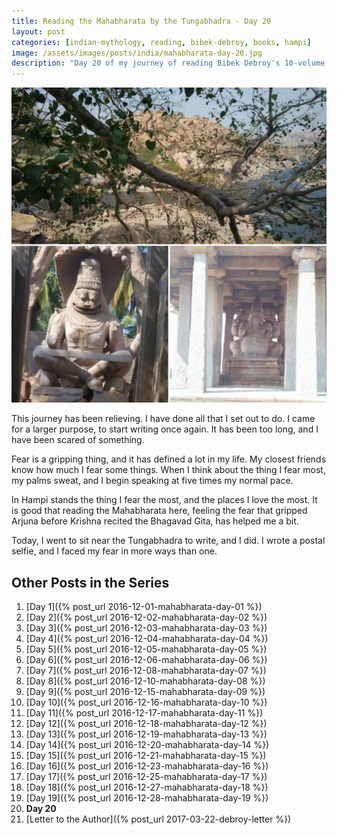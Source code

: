 ```yaml
---
title: Reading the Mahabharata by the Tungabhadra - Day 20
layout: post
categories: [indian-mythology, reading, bibek-debroy, books, hampi]
image: /assets/images/posts/india/mahabharata-day-20.jpg
description: "Day 20 of my journey of reading Bibek Debroy's 10-volume translation of the Mahabharata by the Tungabhadra."
---
```


![Mahabharata Day 20](/assets/images/posts/india/mahabharata-day-20.jpg)

This journey has been relieving. I have done all that I set out to do. I came
for a larger purpose, to start writing once again. It has been too long, and I
have been scared of something.

Fear is a gripping thing, and it has defined a lot in my life. My closest
friends know how much I fear some things. When I think about the thing I fear
most, my palms sweat, and I begin speaking at five times my normal pace.

In Hampi stands the thing I fear the most, and the places I love the most. It
is good that reading the Mahabharata here, feeling the fear that gripped Arjuna
before Krishna recited the Bhagavad Gita, has helped me a bit.

Today, I went to sit near the Tungabhadra to write, and I did. I wrote a postal
selfie, and I faced my fear in more ways than one.

## Other Posts in the Series

1. [Day 1]({% post_url 2016-12-01-mahabharata-day-01 %})
1. [Day 2]({% post_url 2016-12-02-mahabharata-day-02 %})
1. [Day 3]({% post_url 2016-12-03-mahabharata-day-03 %})
1. [Day 4]({% post_url 2016-12-04-mahabharata-day-04 %})
1. [Day 5]({% post_url 2016-12-05-mahabharata-day-05 %})
1. [Day 6]({% post_url 2016-12-06-mahabharata-day-06 %})
1. [Day 7]({% post_url 2016-12-08-mahabharata-day-07 %})
1. [Day 8]({% post_url 2016-12-10-mahabharata-day-08 %})
1. [Day 9]({% post_url 2016-12-15-mahabharata-day-09 %})
1. [Day 10]({% post_url 2016-12-16-mahabharata-day-10 %})
1. [Day 11]({% post_url 2016-12-17-mahabharata-day-11 %})
1. [Day 12]({% post_url 2016-12-18-mahabharata-day-12 %})
1. [Day 13]({% post_url 2016-12-19-mahabharata-day-13 %})
1. [Day 14]({% post_url 2016-12-20-mahabharata-day-14 %})
1. [Day 15]({% post_url 2016-12-21-mahabharata-day-15 %})
1. [Day 16]({% post_url 2016-12-23-mahabharata-day-16 %})
1. [Day 17]({% post_url 2016-12-25-mahabharata-day-17 %})
1. [Day 18]({% post_url 2016-12-27-mahabharata-day-18 %})
1. [Day 19]({% post_url 2016-12-28-mahabharata-day-19 %})
1. **Day 20**
1. [Letter to the Author]({% post_url 2017-03-22-debroy-letter %})
